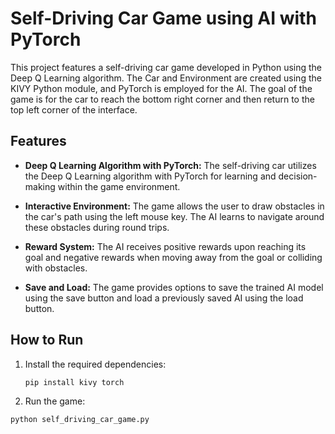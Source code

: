 # Self-Driving Car Game using AI with PyTorch

This project features a self-driving car game developed in Python using the Deep Q Learning algorithm. The Car and Environment are created using the KIVY Python module, and PyTorch is employed for the AI. The goal of the game is for the car to reach the bottom right corner and then return to the top left corner of the interface.

## Features

- **Deep Q Learning Algorithm with PyTorch:** The self-driving car utilizes the Deep Q Learning algorithm with PyTorch for learning and decision-making within the game environment.

- **Interactive Environment:** The game allows the user to draw obstacles in the car's path using the left mouse key. The AI learns to navigate around these obstacles during round trips.

- **Reward System:** The AI receives positive rewards upon reaching its goal and negative rewards when moving away from the goal or colliding with obstacles.

- **Save and Load:** The game provides options to save the trained AI model using the save button and load a previously saved AI using the load button.

## How to Run

1. Install the required dependencies:

   ```bash
   pip install kivy torch

2. Run the game:
```bash
python self_driving_car_game.py
```
